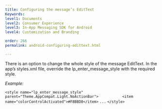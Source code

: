 ```yaml
---
title: Configuring the message’s EditText
Keywords:
level1: Documents
level2: Consumer Experience
level3: In-App Messaging SDK for Android
level4: Customization and Branding

order: 266
permalink: android-configuring-edittext.html

---
```


There is an option to change the whole style of the message EditText. In the app’s styles.xml file, override the lp_enter_message_style with the required style.

*Example:*

```<style name="lp_enter_message_style" parent="Theme.AppCompat.Light.NoActionBar">           <item name="colorControlActivated">#F8BBD0</item>```
```...```
```</style>```
